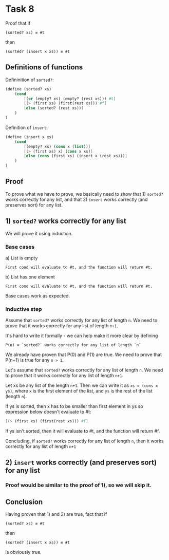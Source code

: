# Task 8

Proof that if
```
(sorted? xs) ≡ #t
```
then 

```
(sorted? (insert x xs)) ≡ #t
```

## Definitions of functions

Defininition of `sorted?`:

```scheme
(define (sorted? xs)
    (cond 
        [(or (empty? xs) (empty? (rest xs))) #t]
        [(> (first xs) (first(rest xs))) #f]
        [else (sorted? (rest xs))]
    )
)
```

Definition of `insert`:

```scheme
(define (insert x xs)
    (cond 
        [(empty? xs) (cons x (list))]
        [(> (first xs) x) (cons x xs)]
        [else (cons (first xs) (insert x (rest xs)))]
    )
)
```

## Proof

To prove what we have to prove, we basically need to show that 1) `sorted?` works correctly for any list, and that 2) `insert` works correctly (and preserves sort) for any list.

## 1) `sorted?` works correctly for any list

We will prove it using induction.

### Base cases

a) List is empty

    First cond will evaluate to #t, and the function will return #t.

b) List has one element

    First cond will evaluate to #t, and the function will return #t.

Base cases work as expected.

### Inductive step

Assume that `sorted?` works correctly for any list of length `n`. We need to prove that it works correctly for any list of length `n+1`. 

It's hard to write it formally - we can help make it more clear by defining

    P(n) ≡ `sorted?` works correctly for any list of length `n`

We already have proven that P(0) and P(1) are true. We need to prove that P(n+1) is true for any `n > 1`.

Let's assume that `sorted?` works correctly for any list of length `n`. We need to prove that it works correctly for any list of length `n+1`.

Let xs be any list of the length `n+1`. Then we can write it as `xs = (cons x ys)`, where `x` is the first element of the list, and `ys` is the rest of the list (length `n`).

If ys is sorted, then x has to be smaller than first element in ys so expression below doesn't evaluate to #t:

```scheme
[(> (first xs) (first(rest xs))) #f]
```

If ys isn't sorted, then it will evaluate to #t, and the function will return #f.

Concluding, if `sorted?` works correctly for any list of length `n`, then it works correctly for any list of length `n+1` 


## 2) `insert` works correctly (and preserves sort) for any list

### Proof would be similar to the proof of 1), so we will skip it.

## Conclusion

Having proven that 1) and 2) are true, fact that if

```
(sorted? xs) ≡ #t
```
then 

```
(sorted? (insert x xs)) ≡ #t
```
is obviously true.